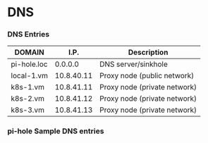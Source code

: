 # DNS
### DNS Entries
| DOMAIN | I.P. | Description |
| ------ | ---- | ----------- |
| pi-hole.loc | 0.0.0.0 | DNS server/sinkhole |
| local-1.vm | 10.8.40.11 | Proxy node (public network) |
| k8s-1.vm | 10.8.41.11 | Proxy node (private network) |
| k8s-2.vm | 10.8.41.12 | Proxy node (private network) |
| k8s-3.vm | 10.8.41.13 | Proxy node (private network) |

### pi-hole Sample DNS entries
